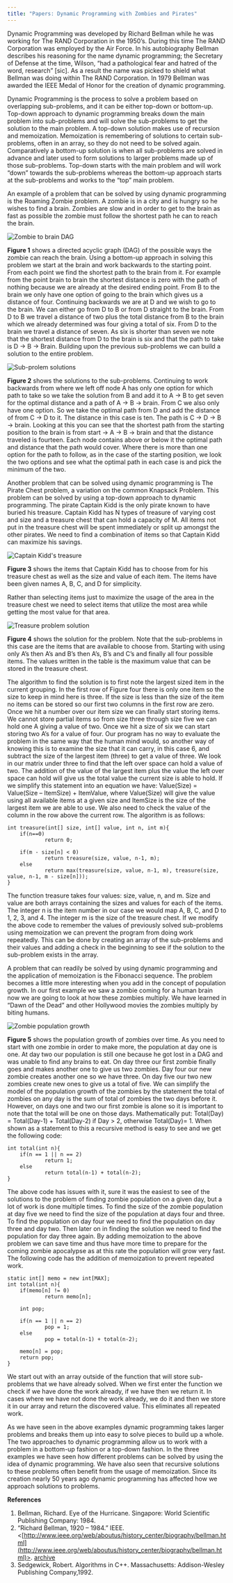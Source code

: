 ```yaml
---
title: "Papers: Dynamic Programming with Zombies and Pirates"
---
```


Dynamic Programming was developed by Richard Bellman while he was working for The RAND Corporation in the 1950’s. During this time The RAND Corporation was employed by the Air Force. In his autobiography Bellman describes his reasoning for the name dynamic programming; the Secretary of Defense at the time, Wilson, “had a pathological fear and hatred of the word, research” [sic]. As a result the name was picked to shield what Bellman was doing within The RAND Corporation. In 1979 Bellman was awarded the IEEE Medal of Honor for the creation of dynamic programming.

Dynamic Programming is the process to solve a problem based on overlapping sub-problems, and it can be either top-down or bottom-up. Top-down approach to dynamic programming breaks down the main problem into sub-problems and will solve the sub-problems to get the solution to the main problem. A top-down solution makes use of recursion and memoization. Memoization is remembering of solutions to certain sub-problems, often in an array, so they do not need to be solved again. Comparatively a bottom-up solution is when all sub-problems are solved in advance and later used to form solutions to larger problems made up of those sub-problems. Top-down starts with the main problem and will work “down” towards the sub-problems whereas the bottom-up approach starts at the sub-problems and works to the “top” main problem.
 
An example of a problem that can be solved by using dynamic programming is the Roaming Zombie problem. A zombie is in a city and is hungry so he wishes to find a brain. Zombies are slow and in order to get to the brain as fast as possible the zombie must follow the shortest path he can to reach the brain. 

![Zombie to brain DAG](dyprog_fig1.png)

**Figure 1** shows a directed acyclic graph (DAG) of the possible ways the zombie can reach the brain. Using a bottom-up approach in solving this problem we start at the brain and work backwards to the starting point. From each point we find the shortest path to the brain from it. For example from the point brain to brain the shortest distance is zero with the path of nothing because we are already at the desired ending point. From B to the brain we only have one option of going to the brain which gives us a distance of four. Continuing backwards we are at D and we wish to go to the brain. We can either go from D to B or from D straight to the brain. From D to B we travel a distance of two plus the total distance from B to the brain which we already determined was four giving a total of six. From D to the brain we travel a distance of seven. As six is shorter than seven we note that the shortest distance from D to the brain is six and that the path to take is D &#8594; B &#8594; Brain. Building upon the previous sub-problems we can build a solution to the entire problem.  

![Sub-prolem solutions](dyprog_fig2.png)

**Figure 2** shows the solutions to the sub-problems. Continuing to work backwards from where we left off node A has only one option for which path to take so we take the solution from B and add it to A &#8594; B to get seven for the optimal distance and a path of A &#8594; B &#8594; brain. From C we also only have one option. So we take the optimal path from D and add the distance of from C &#8594; D to it. The distance in this case is ten. The path is C &#8594; D &#8594; B &#8594; brain. Looking at this you can see that the shortest path from the starting position to the brain is from start &#8594; A &#8594; B &#8594; brain and that the distance traveled is fourteen. Each node contains above or below it the optimal path and distance that the path would cover.  Where there is more than one option for the path to follow, as in the case of the starting position, we look the two options and see what the optimal path in each case is and pick the minimum of the two. 

Another problem that can be solved using dynamic programming is The Pirate Chest problem, a variation on the common Knapsack Problem. This problem can be solved by using a top-down approach to dynamic programming. The pirate Captain Kidd is the only pirate known to have buried his treasure. Captain Kidd has N types of treasure of varying cost and size and a treasure chest that can hold a capacity of M. All items not put in the treasure chest will be spent immediately or split up amongst the other pirates. We need to find a combination of items so that Captain Kidd can maximize his savings.  

![Captain Kidd's treasure](dyprog_fig3.png)

**Figure 3** shows the items that Captain Kidd has to choose from for his treasure chest as well as the size and value of each item. The items have been given names A, B, C, and D for simplicity. 

Rather than selecting items just to maximize the usage of the area in the treasure chest we need to select items that utilize the most area while getting the most value for that area. 

![Treasure problem solution](dyprog_fig4.png)

**Figure 4** shows the solution for the problem. Note that the sub-problems in this case are the items that are available to choose from. Starting with using only A’s then A’s and B’s then A’s, B’s and C’s and finally all four possible items. The values written in the table is the maximum value that can be stored in the treasure chest. 

The algorithm to find the solution is to first note the largest sized item in the current grouping. In the first row of Figure four there is only one item so the size to keep in mind here is three. If the size is less than the size of the item no items can be stored so our first two columns in the first row are zero. Once we hit a number over our item size we can finally start storing items. We cannot store partial items so from size three through size five we can hold one A giving a value of two. Once we hit a size of six we can start storing two A’s for a value of four. Our program has no way to evaluate the problem in the same way that the human mind would, so another way of knowing this is to examine the size that it can carry, in this case 6, and subtract the size of the largest item (three) to get a value of three. We look in our matrix under three to find that the left over space can hold a value of two. The addition of the value of the largest item plus the value the left over space can hold will give us the total value the current size is able to hold. If we simplify this statement into an equation we have: 
Value(Size) = Value(Size – ItemSize) + ItemValue, where Value(Size) will give the value using all available items at a given size and ItemSize is the size of the largest item we are able to use. We also need to check the value of the column in the row above the current row. The algorithm is as follows: 

```
int treasure(int[] size, int[] value, int n, int m){
  	if(n==0)
    		return 0;

 	if(m - size[n] < 0)
    		return treasure(size, value, n-1, m);
  	else
    		return max(treasure(size, value, n-1, m), treasure(size, value, n-1, m - size[n]));
}
```

The function treasure takes four values: size, value, n, and m. Size and value are both arrays containing the sizes and values for each of the items. The integer n is the item number in our case we would map A, B, C, and D to 1, 2, 3, and 4. The integer m is the size of the treasure chest. If we modify the above code to remember the values of previously solved sub-problems using memoization we can prevent the program from doing work repeatedly. This can be done by creating an array of the sub-problems and their values and adding a check in the beginning to see if the solution to the sub-problem exists in the array. 

A problem that can readily be solved by using dynamic programming and the application of memoization is the Fibonacci sequence. The problem becomes a little more interesting when you add in the concept of population growth. In our first example we saw a zombie coming for a human brain now we are going to look at how these zombies multiply. We have learned in “Dawn of the Dead” and other Hollywood movies the zombies multiply by biting humans.  

![Zombie population growth](dyprog_fig5.png)

**Figure 5** shows the population growth of zombies over time. As you need to start with one zombie in order to make more, the population at day one is one. At day two our population is still one because he got lost in a DAG and was unable to find any brains to eat. On day three our first zombie finally goes and makes another one to give us two zombies. Day four our new zombie creates another one so we have three. On day five our two new zombies create new ones to give us a total of five. We can simplify the model of the population growth of the zombies by the statement the total of zombies on any day is the sum of total of zombies the two days before it. However, on days one and two our first zombie is alone so it is important to note that the total will be one on those days. Mathematically put: 
Total(Day) = Total(Day-1) + Total(Day-2) if Day > 2, otherwise Total(Day)= 1. When shown as a statement to this a recursive method is easy to see and we get the following code:

```
int total(int n){
  	if(n == 1 || n == 2)
    		return 1;
  	else
    		return total(n-1) + total(n-2);
}
```

The above code has issues with it, sure it was the easiest to see of the solutions to the problem of finding zombie population on a given day, but a lot of work is done multiple times. To find the size of the zombie population at day five we need to find the size of the population at days four and three. To find the population on day four we need to find the population on day three and day two. Then later on in finding the solution we need to find the population for day three again. By adding memoization to the above problem we can save time and thus have more time to prepare for the coming zombie apocalypse as at this rate the population will grow very fast. The following code has the addition of memoization to prevent repeated work.

```
static int[] memo = new int[MAX];
int total(int n){
  	if(memo[n] != 0)
    		return memo[n];

  	int pop;
	
  	if(n == 1 || n == 2)
    		pop = 1;
  	else
    		pop = total(n-1) + total(n-2);

  	memo[n] = pop;
  	return pop;
}
```

We start out with an array outside of the function that will store sub-problems that we have already solved. When we first enter the function we check if we have done the work already, if we have then we return it. In cases where we have not done the work already, we do it and then we store it in our array and return the discovered value. This eliminates all repeated work. 

As we have seen in the above examples dynamic programming takes larger problems and breaks them up into easy to solve pieces to build up a whole. The two approaches to dynamic programming allow us to work with a problem in a bottom-up fashion or a top-down fashion. In the three examples we have seen how different problems can be solved by using the idea of dynamic programming. We have also seen that recursive solutions to these problems often benefit from the usage of memoization. Since its creation nearly 50 years ago dynamic programming has affected how we approach solutions to problems. 

**References**

1. Bellman, Richard. Eye of the Hurricane. Singapore: World Scientific Publishing Company: 1984.
2. “Richard Bellman, 1920 – 1984.” IEEE.<[http://www.ieee.org/web/aboutus/history_center/biography/bellman.html](http://www.ieee.org/web/aboutus/history_center/biography/bellman.html)>. [archive](http://web.archive.org/web/20080409144454/http://www.ieee.org/web/aboutus/history_center/biography/bellman.html)
3. Sedgewick, Robert. Algorithms in C++. Massachusetts: Addison-Wesley Publishing Company,1992.